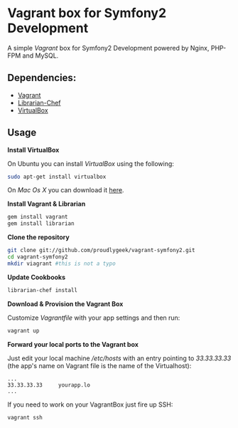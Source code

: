 # Vagrant box for Symfony2 Development #

A simple *Vagrant* box for Symfony2 Development powered by Nginx, PHP-FPM and MySQL.

## Dependencies: ##
-  [Vagrant][1]
-  [Librarian-Chef][2]
-  [VirtualBox][3]

## Usage ##

**Install VirtualBox**

On Ubuntu you can install *VirtualBox* using the following:
```bash
sudo apt-get install virtualbox
```

On *Mac Os X* you can download it [here][3].

**Install Vagrant & Librarian**
```bash
gem install vagrant
gem install librarian
```

**Clone the repository**

```bash
git clone git://github.com/proudlygeek/vagrant-symfony2.git
cd vagrant-symfony2
mkdir viagrant #this is not a typo
```




**Update Cookbooks**

```bash
librarian-chef install
```

**Download & Provision the Vagrant Box**

Customize *Vagrantfile* with your app settings and then run:

```bash
vagrant up
```

**Forward your local ports to the Vagrant box**

Just edit your local machine */etc/hosts* with an entry pointing to *33.33.33.33* (the app's name on Vagrant file is the name of the Virtualhost):

```
...
33.33.33.33     yourapp.lo
...
```

If you need to work on your VagrantBox just fire up SSH:

```bash
vagrant ssh
```


[1]: http://www.vagrantup.com/
[2]: https://github.com/applicationsonline/librarian
[3]: https://www.virtualbox.org/wiki/Downloads
